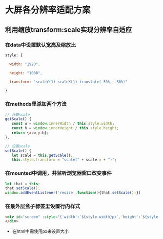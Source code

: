 # 大屏各分辨率适配方案



## 利用缩放transform:scale实现分辨率自适应



### 在data中设置默认宽高及缩放比



```js
style: {

  width: "1920",

  height: "1080",

  transform: "scaleY(1) scaleX(1) translate(-50%, -50%)"

}
```



### 在methods里添加两个方法

```js
// 计算scale
getScale() {
   const w = window.innerWidth / this.style.width;
   const h = window.innerHeight / this.style.height;
   return {x:w,y:h};
},

// 设置scale
setScale() {
   let scale = this.getScale();
   this.style.transform = "scale(" + scale.x + ")";

```



### 在mounted中调用，并监听浏览器窗口改变事件

```js
let that = this;
that.setScale();
window.addEventListener('resize',function(){that.setScale();})
```



### 在最外层盒子标签里设置行内样式

```html
<div id="screen" :style="{'width':`${style.width}px`,'height':`${style.height}px`,'transform':`${style.transform}`}">
</div>
```



* 在html中需使用px来设置大小